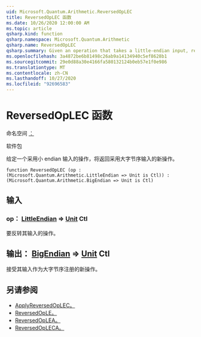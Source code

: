 ```yaml
---
uid: Microsoft.Quantum.Arithmetic.ReversedOpLEC
title: ReversedOpLEC 函数
ms.date: 10/26/2020 12:00:00 AM
ms.topic: article
qsharp.kind: function
qsharp.namespace: Microsoft.Quantum.Arithmetic
qsharp.name: ReversedOpLEC
qsharp.summary: Given an operation that takes a little-endian input, returns a new operation that takes a big-endian input.
ms.openlocfilehash: 3a4872be6b81498c26ab9a14134940c5ef8628b1
ms.sourcegitcommit: 29e0d88a30e4166fa580132124b0eb57e1f0e986
ms.translationtype: MT
ms.contentlocale: zh-CN
ms.lasthandoff: 10/27/2020
ms.locfileid: "92696583"
---
```

# <a name="reversedoplec-function"></a>ReversedOpLEC 函数

命名空间 [：](xref:Microsoft.Quantum.Arithmetic)

软件包 [](https://nuget.org/packages/)


给定一个采用小 endian 输入的操作，将返回采用大字节序输入的新操作。

```qsharp
function ReversedOpLEC (op : (Microsoft.Quantum.Arithmetic.LittleEndian => Unit is Ctl)) : (Microsoft.Quantum.Arithmetic.BigEndian => Unit is Ctl)
```


## <a name="input"></a>输入

### <a name="op--littleendian--unit-ctl"></a>op： [LittleEndian](xref:Microsoft.Quantum.Arithmetic.LittleEndian) => [Unit](xref:microsoft.quantum.lang-ref.unit) Ctl

要反转其输入的操作。



## <a name="output--bigendian--unit-ctl"></a>输出： [BigEndian](xref:Microsoft.Quantum.Arithmetic.BigEndian) => [Unit](xref:microsoft.quantum.lang-ref.unit) Ctl

接受其输入作为大字节序注册的新操作。

## <a name="see-also"></a>另请参阅

- [ApplyReversedOpLEC。](xref:Microsoft.Quantum.Arithmetic.ApplyReversedOpLEC)
- [ReversedOpLE。](xref:Microsoft.Quantum.Arithmetic.ReversedOpLE)
- [ReversedOpLEA。](xref:Microsoft.Quantum.Arithmetic.ReversedOpLEA)
- [ReversedOpLECA。](xref:Microsoft.Quantum.Arithmetic.ReversedOpLECA)